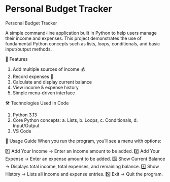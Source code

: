 # Personal Budget Tracker
Personal Budget Tracker

A simple command-line application built in Python to help users manage their income and expenses. This project demonstrates the use of fundamental Python concepts such as lists, loops, conditionals, and basic input/output methods.

📌 Features

1. Add multiple sources of income 💰
2. Record expenses 🛒
3. Calculate and display current balance
4. View income & expense history
5. Simple menu-driven interface

🛠️ Technologies Used In Code

1. Python 3.13
2. Core Python concepts:
  a. Lists, 
  b. Loops, 
  c. Conditionals, 
  d. Input/Output
3. VS Code

📖 Usage Guide
When you run the program, you’ll see a menu with options:

1️⃣ Add Your Income → Enter an income amount to be added.
2️⃣ Add Your Expense → Enter an expense amount to be added.
3️⃣ Show Current Balance → Displays total income, total expenses, and remaining balance.
4️⃣ Show History → Lists all income and expense entries.
5️⃣ Exit → Quit the program.
